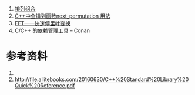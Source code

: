 





1. [排列组合]()
1. [C++中全排列函数next_permutation 用法](https://blog.csdn.net/howardemily/article/details/68064377)
1. [FFT——快速傅里叶变换](https://blog.csdn.net/WADuan2/article/details/79529900)
1. C/C++ 的依赖管理工具 – Conan



# 参考资料

1. [](http://www.cplusplus.com/reference/thread/thread/)
2. http://file.allitebooks.com/20160630/C++%20Standard%20Library%20Quick%20Reference.pdf